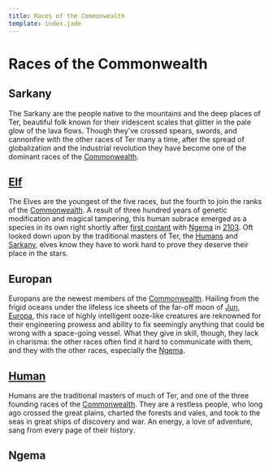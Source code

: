 ```yaml
---
title: Races of the Commonwealth
template: index.jade
---
```


# Races of the Commonwealth

## Sarkany
The Sarkany are the people native to the mountains and the deep places of Ter, beautiful folk known for their iridescent scales that glitter in the pale glow of the lava flows. Though they've crossed spears, swords, and cannonfire with the other races of Ter many a time, after the spread of globalization and the industrial revolution they have become one of the dominant races of the [Commonwealth].

## [Elf](./elves.html)
The Elves are the youngest of the five races, but the fourth to join the ranks of the [Commonwealth]. A result of three hundred years of genetic modification and magical tampering, this human subrace emerged as a species in its own right shortly after [first contant] with [Ngema][planet-ngema] in [2103](/setting/timeline/#2103). Oft looked down upon by the traditional masters of Ter, the [Humans](#human) and [Sarkany](#sarkany), elves know they have to work hard to prove they deserve their place in the stars.

## Europan
Europans are the newest members of the [Commonwealth]. Hailing from the frigid oceans under the lifeless ice sheets of the far-off moon of [Jun][planet-jun], [Europa][planet-europa], this race of highly intelligent ooze-like creatures are reknowned for their engineering prowess and ability to fix seemingly anything that could be wrong with a space-going vessel. What they give in skill, though, they lack in charisma: the other races often find it hard to communicate with them, and they with the other races, especially the [Ngema](#ngema).

## [Human](./humans.html)
Humans are the traditional masters of much of Ter, and one of the three founding races of the [Commonwealth]. They are a restless people, who long ago crossed the great plains, charted the forests and vales, and took to the seas in great ships of discovery and war. An energy, a love of adventure, sang from every page of their history.

## Ngema


<!-- organization: links below -->
[Commonwealth]: #TODO
[first contant]: #TODO
[planet-europa]: #TODO
[planet-ngema]: #TODO
[planet-jun]: #TODO
[timeline]: #TODO
